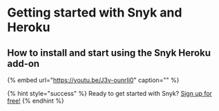 # Getting started with Snyk and Heroku

## How to install and start using the Snyk Heroku add-on

{% embed url="https://youtu.be/J3v-ounrIi0" caption="" %}

{% hint style="success" %}
Ready to get started with Snyk? [Sign up for free!](https://snyk.io/login?cta=sign-up&loc=footer&page=support_docs_page)
{% endhint %}

